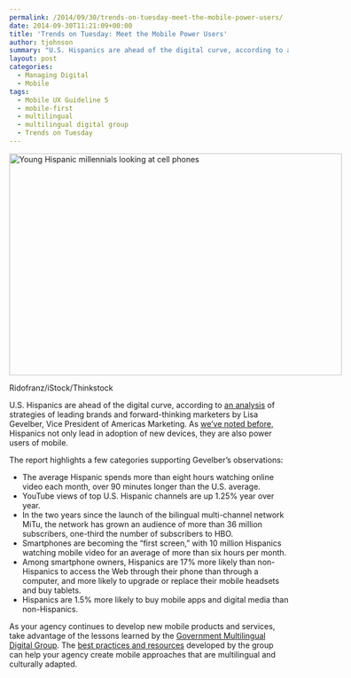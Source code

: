 ```yaml
---
permalink: /2014/09/30/trends-on-tuesday-meet-the-mobile-power-users/
date: 2014-09-30T11:21:09+00:00
title: 'Trends on Tuesday: Meet the Mobile Power Users'
author: tjohnson
summary: "U.S. Hispanics are ahead of the digital curve, according to an analysis of strategies of leading brands and forward-thinking marketers by Lisa Gevelber, Vice President of Americas Marketing. As we've noted before, Hispanics not only lead in adoption of new devices, they are also power users of mobile."
layout: post
categories:
  - Managing Digital
  - Mobile
tags:
  - Mobile UX Guideline 5
  - mobile-first
  - multilingual
  - multilingual digital group
  - Trends on Tuesday
---
```


<div id="attachment_164921" style="width: 610px" class="wp-caption aligncenter">
  <img class="size-full wp-image-164921" src="https://s3.amazonaws.com/sitesusa/wp-content/uploads/sites/212/2014/05/600-x-400-Friends-Looking-At-Cell-Phone-Ridofranz-iStock-Thinkstock-166121799.jpg" alt="Young Hispanic millennials looking at cell phones" width="600" height="400" />
  
  <p class="wp-caption-text">
    Ridofranz/iStock/Thinkstock
  </p>
</div>

U.S. Hispanics are ahead of the digital curve, according to [an analysis](http://www.mediapost.com/publications/article/232274/hispanics-ahead-of-the-digital-curve.html "an analysis") of strategies of leading brands and forward-thinking marketers by Lisa Gevelber, Vice President of Americas Marketing. As [we&#8217;ve noted before](https://www.digitalgov.gov/2014/05/27/trends-on-tuesday-hispanic-millennials-provide-insight-on-mobile-future/), Hispanics not only lead in adoption of new devices, they are also power users of mobile.

The report highlights a few categories supporting Gevelber’s observations:

  * The average Hispanic spends more than eight hours watching online video each month, over 90 minutes longer than the U.S. average.
  * YouTube views of top U.S. Hispanic channels are up 1.25% year over year.
  * In the two years since the launch of the bilingual multi-channel network MiTu, the network has grown an audience of more than 36 million subscribers, one-third the number of subscribers to HBO.
  * Smartphones are becoming the &#8220;first screen,&#8221; with 10 million Hispanics watching mobile video for an average of more than six hours per month.
  * Among smartphone owners, Hispanics are 17% more likely than non-Hispanics to access the Web through their phone than through a computer, and more likely to upgrade or replace their mobile headsets and buy tablets.
  * Hispanics are 1.5% more likely to buy mobile apps and digital media than non-Hispanics.

As your agency continues to develop new mobile products and services, take advantage of the lessons learned by the [Government Multilingual Digital Group](https://www.digitalgov.gov/communities/government-multilingual-websites-community/ "Government Multilingual Digital Group"). The [best practices and resources](https://www.digitalgov.gov/2014/07/01/multilingual-digital-content/ "Multilingual Digital Content") developed by the group can help your agency create mobile approaches that are multilingual and culturally adapted.